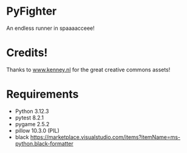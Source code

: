 # PyFighter

An endless runner in spaaaacceee!

# Credits!

Thanks to www.kenney.nl for the great creative commons assets!

# Requirements

- Python 3.12.3
- pytest 8.2.1
- pygame 2.5.2
- pillow 10.3.0 (PIL)
- black https://marketplace.visualstudio.com/items?itemName=ms-python.black-formatter